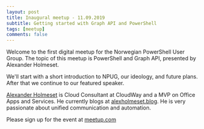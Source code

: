 ```yaml
---
layout: post
title: Inaugural meetup - 11.09.2019
subtitle: Getting started with Graph API and PowerShell
tags: [meetup]
comments: false
---
```


Welcome to the first digital meetup for the Norwegian PowerShell User Group. The topic of this meetup is PowerShell and Graph API, presented by Alexander Holmeset.

We'll start with a short introduction to NPUG, our ideology, and future plans. After that we continue to our featured speaker.

[Alexander Holmeset](https://twitter.com/AlexHolmeset) is Cloud Consultant at CloudWay and a MVP on Office Apps and Services. He currently blogs at [alexholmeset.blog](alexholmeset.blog). He is very passionate about unified communication and automation.

Please sign up for the event at [meetup.com](https://www.meetup.com/Norwegian-PowerShell-User-Group/events/264395358/)